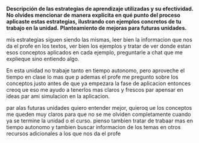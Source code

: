 **Descripción de las estrategias de aprendizaje utilizadas y su efectividad. No olvides mencionar de manera explícita en qué punto del proceso aplicaste estas estrategias, ilustrando con ejemplos concretos de tu trabajo en la unidad.**
**Planteamiento de mejoras para futuras unidades.**

mis estrategias siguen siendo las mismas, leer bien la informacion que nos da el profe en los textos, ver bien los ejemplos y tratar de ver donde estan esos conceptos aplicados en cada ejemplo, preguntarle a chat que me explieque sino entiendo algo. 

En esta unidad no trabaje tanto en tiempo autonomo, pero aproveche el tiempo en clase lo mas que p
ademas el profe me pregunto sobre los conceptos justo antes de que ya empezara la fase de aplicacion entonces creoq ue eso me ayudo a tenerlos mas claros y frescos par apensar en ideas par ami simulacion en la aplicacion.

par alas futuras unidades quiero entender mejor, quieroq ue los conceptos me queden muy claros para que no se me olviden completamente cuando ya se termine la unidad o el curso. pienso tambien tratar de trabaar mas en tiempo autonomo y tambien buscar informacion de los temas en otros recursos adicionales a  los que nos da el profe 

